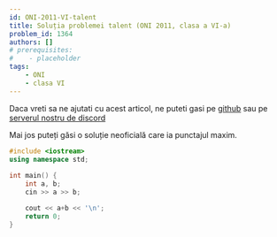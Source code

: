 ```yaml
---
id: ONI-2011-VI-talent
title: Soluția problemei talent (ONI 2011, clasa a VI-a)
problem_id: 1364
authors: []
# prerequisites:
#    - placeholder
tags:
    - ONI
    - clasa VI
---
```


Daca vreti sa ne ajutati cu acest articol, ne puteti gasi pe [github](https://github.com/roalgo-discord/arhiva-educationala) sau pe [serverul nostru de discord](https://discord.gg/vdDRSmg3fC)

Mai jos puteți găsi o soluție neoficială care ia punctajul maxim.

```cpp
#include <iostream>
using namespace std;
 
int main() {
    int a, b;
    cin >> a >> b;

    cout << a+b << '\n';
    return 0;
}
```

